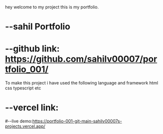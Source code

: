 hey welcome to my project this is my portfolio.
# --sahil Portfolio
# --github link: https://github.com/sahilv00007/portfolio_001/
To make this project i have used the following language and framework
html 
css
typescript
etc
# --vercel link:
#--live demo:https://portfolio-001-git-main-sahilv00007s-projects.vercel.app/
